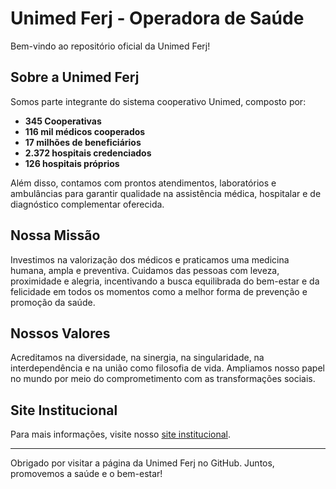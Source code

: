 # Unimed Ferj - Operadora de Saúde

Bem-vindo ao repositório oficial da Unimed Ferj!

## Sobre a Unimed Ferj

Somos parte integrante do sistema cooperativo Unimed, composto por:

- **345 Cooperativas**
- **116 mil médicos cooperados**
- **17 milhões de beneficiários**
- **2.372 hospitais credenciados**
- **126 hospitais próprios**

Além disso, contamos com prontos atendimentos, laboratórios e ambulâncias para garantir qualidade na assistência médica, hospitalar e de diagnóstico complementar oferecida.

## Nossa Missão

Investimos na valorização dos médicos e praticamos uma medicina humana, ampla e preventiva. Cuidamos das pessoas com leveza, proximidade e alegria, incentivando a busca equilibrada do bem-estar e da felicidade em todos os momentos como a melhor forma de prevenção e promoção da saúde.

## Nossos Valores

Acreditamos na diversidade, na sinergia, na singularidade, na interdependência e na união como filosofia de vida. Ampliamos nosso papel no mundo por meio do comprometimento com as transformações sociais.

## Site Institucional

Para mais informações, visite nosso [site institucional](https://www.unimedrj.coop.br).

---

Obrigado por visitar a página da Unimed Ferj no GitHub. Juntos, promovemos a saúde e o bem-estar!
